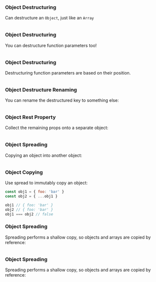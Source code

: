 ### Object Destructuring

Can destructure an `Object`, just like an `Array`

~~~ {.javascript insert="../../../src/examples/es-features/es2018.js" token="destructure"}
~~~

### Object Destructuring

You can destructure function parameters too!

~~~ {.javascript insert="../../../src/examples/es-features/es2018.js" token="destructure-parameter"}
~~~

### Object Destructuring

Destructuring function parameters are based on their position.

~~~ {.javascript insert="../../../src/examples/es-features/es2018.js" token="destructure-parameter-2"}
~~~

### Object Destructure Renaming

You can rename the destructured key to something else:

~~~ {.javascript insert="../../../src/examples/es-features/es2018.js" token="destructure-rename"}
~~~

### Object Rest Property

Collect the remaining props onto a separate object:

~~~ {.javascript insert="../../../src/examples/es-features/es2018.js" token="rest"}
~~~

### Object Spreading

Copying an object into another object:

~~~ {.javascript insert="../../../src/examples/es-features/es2018.js" token="spread"}
~~~

### Object Copying

Use spread to immutably copy an object:

```javascript
const obj1 = { foo: 'bar' }
const obj2 = { ...obj1 }

obj1 // { foo: 'bar' }
obj2 // { foo: 'bar' }
obj1 === obj2 // false
```

### Object Spreading

Spreading performs a shallow copy, so objects and arrays are copied by reference:

~~~ {.javascript insert="../../../src/examples/es-features/es2018.js" token="spread-shallow"}
~~~

### Object Spreading

Spreading performs a shallow copy, so objects and arrays are copied by reference:

~~~ {.javascript insert="../../../src/examples/es-features/es2018.js" token="spread-shallow-answer"}
~~~
